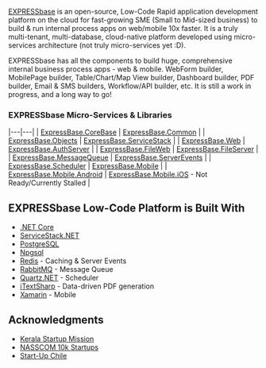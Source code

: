 [EXPRESSbase](https://expressbase.com) is an open-source, Low-Code Rapid application development platform on the cloud for fast-growing SME (Small to Mid-sized business) to build & run internal process apps on web/mobile 10x faster. It is a truly multi-tenant, multi-database, cloud-native platform developed using micro-services architecture (not truly micro-services yet :D).

EXPRESSbase has all the components to build huge, comprehensive internal business process apps - web & mobile. WebForm builder, MobilePage builder, Table/Chart/Map View builder, Dashboard builder, PDF builder, Email & SMS builders, Workflow/API builder, etc. It is still a work in progress, and a long way to go!

### EXPRESSbase Micro-Services & Libraries

|---|---|
| [ExpressBase.CoreBase](https://github.com/ExpressBaseSystems/ExpressBase.CoreBase) | [ExpressBase.Common](https://github.com/ExpressBaseSystems/ExpressBase.Common) |
| [ExpressBase.Objects](https://github.com/ExpressBaseSystems/ExpressBase.Objects) | [ExpressBase.ServiceStack](https://github.com/ExpressBaseSystems/ExpressBase.ServiceStack) |
| [ExpressBase.Web](https://github.com/ExpressBaseSystems/ExpressBase.Web) | [ExpressBase.AuthServer](https://github.com/ExpressBaseSystems/ExpressBase.AuthServer) |
| [ExpressBase.FileWeb](https://github.com/ExpressBaseSystems/ExpressBase.FileWeb) | [ExpressBase.FileServer](https://github.com/ExpressBaseSystems/ExpressBase.FileServer) |
| [ExpressBase.MessageQueue](https://github.com/ExpressBaseSystems/ExpressBase.MessageQueue) | [ExpressBase.ServerEvents](https://github.com/ExpressBaseSystems/ExpressBase.ServerEvents) |
| [ExpressBase.Scheduler](https://github.com/ExpressBaseSystems/ExpressBase.Scheduler) | [ExpressBase.Mobile](https://github.com/ExpressBaseSystems/ExpressBase.Mobile) |
| [ExpressBase.Mobile.Android](https://github.com/ExpressBaseSystems/ExpressBase.Mobile.Android) | [ExpressBase.Mobile.iOS](https://github.com/ExpressBaseSystems/ExpressBase.Mobile.iOS) - Not Ready/Currently Stalled |

## EXPRESSbase Low-Code Platform is Built With

* [.NET Core](https://dotnet.microsoft.com/en-us/download/dotnet)
* [ServiceStack.NET](https://servicestack.net/)
* [PostgreSQL](https://www.postgresql.org/)
* [Npgsql](https://www.npgsql.org/)
* [Redis](https://redis.io/) - Caching & Server Events
* [RabbitMQ](https://www.rabbitmq.com/) - Message Queue
* [Quartz.NET](https://www.quartz-scheduler.net/) - Scheduler
* [iTextSharp](https://github.com/itext/itextsharp) - Data-driven PDF generation
* [Xamarin](https://dotnet.microsoft.com/en-us/apps/xamarin) - Mobile

## Acknowledgments

* [Kerala Startup Mission](https://startupmission.kerala.gov.in/)
* [NASSCOM 10k Startups](http://10000startups.com/)
* [Start-Up Chile](https://startupchile.org/en/)

<!--

**Here are some ideas to get you started:**

🙋‍♀️ A short introduction - what is your organization all about?
🌈 Contribution guidelines - how can the community get involved?
👩‍💻 Useful resources - where can the community find your docs? Is there anything else the community should know?
🍿 Fun facts - what does your team eat for breakfast?
🧙 Remember, you can do mighty things with the power of [Markdown](https://docs.github.com/github/writing-on-github/getting-started-with-writing-and-formatting-on-github/basic-writing-and-formatting-syntax)
-->
